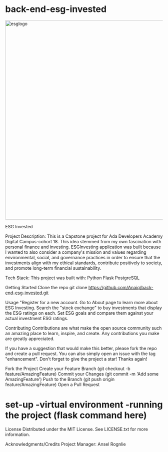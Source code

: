 # back-end-esg-invested

<img width="638" alt="esglogo" src="https://user-images.githubusercontent.com/81824382/218517508-29d2fcf1-9e0d-401c-b7b3-b82b1a57b620.png">

ESG Invested

Project Description: This is a Capstone project for Ada Developers Academy Digital Campus-cohort 18. This idea stemmed from my own fascination with personal finance and investing. ESGInvesting application was built because I wanted to also consider a company's mission and values regarding environmental, social, and governance practices in order to ensure that the investments align with my ethical standards, contribute positively to society, and promote long-term financial sustainability.

Tech Stack:
This project was built with:
Python
Flask
PostgreSQL


Getting Started
Clone the repo
git clone https://github.com/Anaiq/back-end-esg-invested.git

Usage
"Register for a new account.  Go to About page to learn more about ESG Investing.  Search the "stock exchange" to buy
investments that display the ESG ratings on each.  Set ESG goals and compare them against your actual investment
ESG ratings. 

Contributing
Contributions are what make the open source community such an amazing place to learn, inspire, and create. Any contributions you make are greatly appreciated.

If you have a suggestion that would make this better, please fork the repo and create a pull request. You can also simply open an issue with the tag "enhancement". Don't forget to give the project a star! Thanks again!

Fork the Project
Create your Feature Branch (git checkout -b feature/AmazingFeature)
Commit your Changes (git commit -m 'Add some AmazingFeature')
Push to the Branch (git push origin feature/AmazingFeature)
Open a Pull Request

set-up 
-virtual environment
-running the project (flask command here)
==========

License
Distributed under the MIT License. See LICENSE.txt for more information.

Acknowledgments/Credits
Project Manager: Ansel Rognlie
